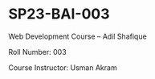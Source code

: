 # SP23-BAI-003

Web Development Course – Adil Shafique

Roll Number: 003

Course Instructor: Usman Akram
 
